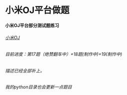 # 小米OJ平台做题
#### 小米OJ平台部分测试题练习
###### [小米OJ](https://code.mi.com/site/index)
###### 目前进度：第17题（绝赞翻车中）+18题(制作中)+19(制作中)
######  描述已经全部补上。

###### 我的python目录也会更新一点题目